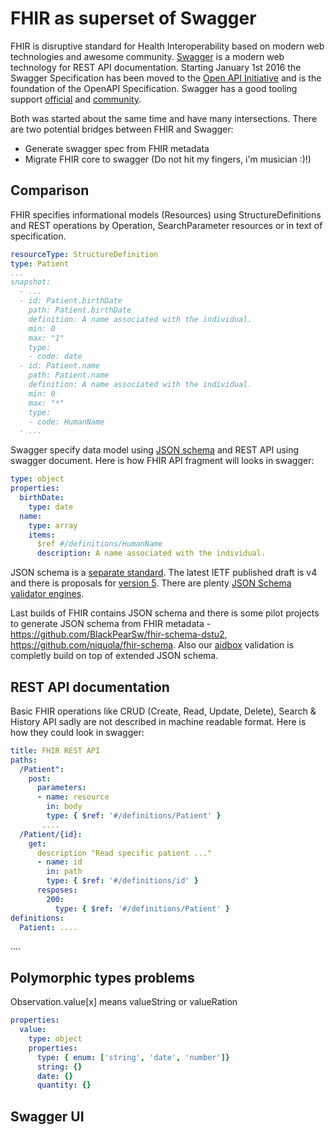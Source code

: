 # FHIR as superset of Swagger

FHIR is disruptive standard for Health Interoperability based 
on modern web technologies and awesome community. 
[Swagger](http://swagger.io/) is a modern web technology for REST API documentation.
Starting January 1st 2016 the Swagger Specification has been moved 
to the [Open API Initiative](https://www.openapis.org/) and 
is the foundation of the OpenAPI Specification. 
Swagger has a good tooling support [official](http://swagger.io/tools/) and [community](http://swagger.io/open-source-integrations/).


Both was started about the same time and have many intersections. There are two
potential bridges between FHIR and Swagger:

* Generate swagger spec from  FHIR metadata
* Migrate FHIR core to swagger (Do not hit my fingers, i'm musician :)!)



## Comparison

FHIR specifies informational models (Resources) using StructureDefinitions and
REST operations by Operation, SearchParameter resources or in text of specification. 

```yaml
resourceType: StructureDefinition
type: Patient
...
snapshot:
  - ...
  - id: Patient.birthDate
    path: Patient.birthDate
    definition: A name associated with the individual.
    min: 0
    max: "1"
    type:
    - code: date
  - id: Patient.name
    path: Patient.name
    definition: A name associated with the individual.
    min: 0
    max: "*"
    type:
    - code: HumanName
  - ...
```

Swagger specify data model using [JSON schema](http://json-schema.org/) and REST API using swagger document.
Here is how FHIR API fragment will looks in swagger:

```yaml
type: object
properties:
  birthDate: 
    type: date
  name: 
    type: array
    items:
      $ref #/definitions/HumanName
      description: A name associated with the individual.
```

JSON schema is a [separate standard](http://json-schema.org/). The latest IETF published draft is v4 
and there is proposals for [version 5](https://github.com/json-schema/json-schema/wiki/v5-Proposals). 
There are plenty [JSON Schema validator engines](http://json-schema.org/implementations.html).

Last builds of FHIR contains JSON schema and there is some pilot projects to generate JSON schema
from FHIR metadata - https://github.com/BlackPearSw/fhir-schema-dstu2, https://github.com/niquola/fhir-schema. 
Also our [aidbox](http://aidbox.io) validation is completly build on top of extended JSON schema.

## REST API documentation

Basic FHIR operations like CRUD (Create, Read, Update, Delete), Search & History API 
sadly are not described in machine readable format. Here is how they could look in swagger:

```yaml
title: FHIR REST API
paths:
  /Patient":
    post:
      parameters: 
      - name: resource
        in: body 
        type: { $ref: '#/definitions/Patient' }
       ....
  /Patient/{id}:
    get:
      description "Read specific patient ..."
      - name: id
        in: path 
        type: { $ref: '#/definitions/id' }
      resposes:
        200:
          type: { $ref: '#/definitions/Patient' }
definitions:
  Patient: ....
```
....


## Polymorphic types problems


Observation.value[x] means  valueString or valueRation


```yaml
properties:
  value: 
    type: object
    properties: 
      type: { enum: ['string', 'date', 'number']}
      string: {}
      date: {}
      quantity: {}
```


## Swagger UI
